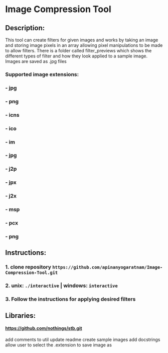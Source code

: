 # Image Compression Tool

## Description: 
This tool can create filters for given images and works by taking an image and storing
image pixels in an array allowing pixel manipulations to be made to allow filters. There
is a folder called filter_previews which shows the different types of filter and how they
look applied to a sample image. Images are saved as .jpg files

### Supported image extensions:
### - jpg
### - png
### - icns
### - ico
### - im
### - jpg
### - j2p
### - jpx
### - j2x
### - msp
### - pcx
### - png 


## Instructions:
### 1. clone repository `https://github.com/apinanyogaratnam/Image-Compression-Tool.git`
### 2. unix: `./interactive` | windows: `interactive`
### 3. Follow the instructions for applying desired filters


## Libraries:
#### https://github.com/nothings/stb.git

add comments to util
update readme
create sample images
add docstrings
allow user to select the .extension to save image as